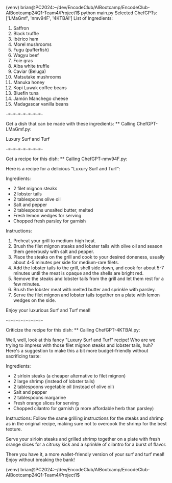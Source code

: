 (venv) brian@PC2024:~/dev/EncodeClub/AIBootcamp/EncodeClub-AIBootcamp24Q1-Team4/Project1$ python main.py
Selected ChefGPTs: ['LMaGmf', 'nmv94F', '4KTBAl']
List of Ingredients:
1. Saffron
2. Black truffle
3. Ibérico ham
4. Morel mushrooms
5. Fugu (pufferfish)
6. Wagyu beef
7. Foie gras
8. Alba white truffle
9. Caviar (Beluga)
10. Matsutake mushrooms
11. Manuka honey
12. Kopi Luwak coffee beans
13. Bluefin tuna
14. Jamón Manchego cheese
15. Madagascar vanilla beans

-=-=-=-=-=-=-=-


Get a dish that can be made with these ingredients:
** Calling ChefGPT-LMaGmf.py:

Luxury Surf and Turf




-=-=-=-=-=-=-=-


Get a recipe for this dish:
** Calling ChefGPT-nmv94F.py:

Here is a recipe for a delicious "Luxury Surf and Turf":

Ingredients:
- 2 filet mignon steaks
- 2 lobster tails
- 2 tablespoons olive oil
- Salt and pepper
- 2 tablespoons unsalted butter, melted
- Fresh lemon wedges for serving
- Chopped fresh parsley for garnish

Instructions:
1. Preheat your grill to medium-high heat.
2. Brush the filet mignon steaks and lobster tails with olive oil and season them generously with salt and pepper.
3. Place the steaks on the grill and cook to your desired doneness, usually about 4-5 minutes per side for medium-rare filets.
4. Add the lobster tails to the grill, shell side down, and cook for about 5-7 minutes until the meat is opaque and the shells are bright red.
5. Remove the steaks and lobster tails from the grill and let them rest for a few minutes.
6. Brush the lobster meat with melted butter and sprinkle with parsley.
7. Serve the filet mignon and lobster tails together on a plate with lemon wedges on the side.

Enjoy your luxurious Surf and Turf meal!




-=-=-=-=-=-=-=-


Criticize the recipe for this dish:
** Calling ChefGPT-4KTBAl.py:

Well, well, look at this fancy "Luxury Surf and Turf" recipe! Who are we trying to impress with those filet mignon steaks and lobster tails, huh? Here's a suggestion to make this a bit more budget-friendly without sacrificing taste:

Ingredients:
- 2 sirloin steaks (a cheaper alternative to filet mignon)
- 2 large shrimp (instead of lobster tails)
- 2 tablespoons vegetable oil (instead of olive oil)
- Salt and pepper
- 2 tablespoons margarine
- Fresh orange slices for serving
- Chopped cilantro for garnish (a more affordable herb than parsley)

Instructions:
Follow the same grilling instructions for the steaks and shrimp as in the original recipe, making sure not to overcook the shrimp for the best texture.

Serve your sirloin steaks and grilled shrimp together on a plate with fresh orange slices for a citrusy kick and a sprinkle of cilantro for a burst of flavor.

There you have it, a more wallet-friendly version of your surf and turf meal! Enjoy without breaking the bank!


(venv) brian@PC2024:~/dev/EncodeClub/AIBootcamp/EncodeClub-AIBootcamp24Q1-Team4/Project1$
